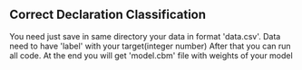 ## Correct Declaration Classification

You need just save in same directory your data in format 'data.csv'.
Data need to have 'label' with your target(integer number)
After that you can run all code.
At the end you will get 'model.cbm' file with weights of your model
